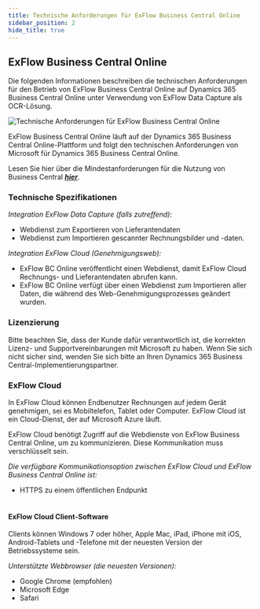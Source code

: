 ```yaml
---
title: Technische Anforderungen für ExFlow Business Central Online
sidebar_position: 2
hide_title: true
---
```

## ExFlow Business Central Online

Die folgenden Informationen beschreiben die technischen Anforderungen für den Betrieb von ExFlow Business Central Online auf Dynamics 365 Business Central Online unter Verwendung von ExFlow Data Capture als OCR-Lösung.

![Technische Anforderungen für ExFlow Business Central Online](@site/static/img/media/technical-requirements-for-exflow-001.png)

ExFlow Business Central Online läuft auf der Dynamics 365 Business Central Online-Plattform und folgt den technischen Anforderungen von Microsoft für Dynamics 365 Business Central Online.

Lesen Sie hier über die Mindestanforderungen für die Nutzung von Business Central [***hier***](https://docs.microsoft.com/en-us/dynamics365/business-central/product-requirements).<br/>

### Technische Spezifikationen

*Integration ExFlow Data Capture (falls zutreffend):*<br/>
* Webdienst zum Exportieren von Lieferantendaten<br/>
* Webdienst zum Importieren gescannter Rechnungsbilder und -daten.<br/>

*Integration ExFlow Cloud (Genehmigungsweb):*<br/>
* ExFlow BC Online veröffentlicht einen Webdienst, damit ExFlow Cloud Rechnungs- und Lieferantendaten abrufen kann.<br/>
* ExFlow BC Online verfügt über einen Webdienst zum Importieren aller Daten, die während des Web-Genehmigungsprozesses geändert wurden.<br/>

### Lizenzierung
Bitte beachten Sie, dass der Kunde dafür verantwortlich ist, die korrekten Lizenz- und Supportvereinbarungen mit Microsoft zu haben. Wenn Sie sich nicht sicher sind, wenden Sie sich bitte an Ihren Dynamics 365 Business Central-Implementierungspartner.<br/>

### ExFlow Cloud
In ExFlow Cloud können Endbenutzer Rechnungen auf jedem Gerät genehmigen, sei es Mobiltelefon, Tablet oder Computer. ExFlow Cloud ist ein Cloud-Dienst, der auf Microsoft Azure läuft.

ExFlow Cloud benötigt Zugriff auf die Webdienste von ExFlow Business Central Online, um zu kommunizieren. Diese Kommunikation muss verschlüsselt sein.

*Die verfügbare Kommunikationsoption zwischen ExFlow Cloud und ExFlow Business Central Online ist:*
* HTTPS zu einem öffentlichen Endpunkt <br/><br/>

#### ExFlow Cloud Client-Software
Clients können Windows 7 oder höher, Apple Mac, iPad, iPhone mit iOS, Android-Tablets und -Telefone mit der neuesten Version der Betriebssysteme sein.<br/>

*Unterstützte Webbrowser (die neuesten Versionen):*<br/>
* Google Chrome (empfohlen)<br/>
* Microsoft Edge<br/>
* Safari<br/>
